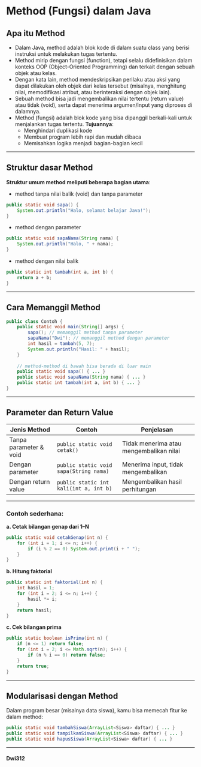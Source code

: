 # Method (Fungsi) dalam Java
## Apa itu Method
- Dalam Java, method adalah blok kode di dalam suatu class yang berisi instruksi untuk melakukan tugas tertentu.
- Method mirip dengan fungsi (function), tetapi selalu didefinisikan dalam konteks OOP (Object-Oriented Programming) dan terkait dengan sebuah objek atau kelas.
- Dengan kata lain, method mendeskripsikan perilaku atau aksi yang dapat dilakukan oleh objek dari kelas tersebut (misalnya, menghitung nilai, memodifikasi atribut, atau berinteraksi dengan objek lain).
- Sebuah method bisa jadi mengembalikan nilai tertentu (return value) atau tidak (void), serta dapat menerima argumen/input yang diproses di dalamnya.
- Method (fungsi) adalah blok kode yang bisa dipanggil berkali-kali untuk menjalankan tugas tertentu.
**Tujuannya**:
    - Menghindari duplikasi kode
    - Membuat program lebih rapi dan mudah dibaca
    - Memisahkan logika menjadi bagian-bagian kecil

---

## Struktur dasar Method
**Struktur umum method meliputi beberapa bagian utama**:
- method tanpa nilai balik (void) dan tanpa parameter
```java
public static void sapa() {
    System.out.println("Halo, selamat belajar Java!");
}
```

- method dengan parameter
```java
public static void sapaNama(String nama) {
    System.out.println("Halo, " + nama);
}
```

- method dengan nilai balik
```java
public static int tambah(int a, int b) {
    return a + b;
}
```

---

## Cara Memanggil Method
```java
public class Contoh {
    public static void main(String[] args) {
        sapa(); // memanggil method tanpa parameter
        sapaNama("Dwi"); // memanggil method dengan parameter
        int hasil = tambah(5, 7);
        System.out.println("Hasil: " + hasil);
    }
    
    // method-method di bawah bisa berada di luar main
    public static void sapa() { ... }
    public static void sapaNama(String nama) { ... }
    public static int tambah(int a, int b) { ... }
}
```

---

## Parameter dan Return Value
| Jenis Method           | Contoh                                 | Penjelasan                              |
| ---------------------- | -------------------------------------- | --------------------------------------- |
| Tanpa parameter & void | `public static void cetak()`           | Tidak menerima atau mengembalikan nilai |
| Dengan parameter       | `public static void sapa(String nama)` | Menerima input, tidak mengembalikan     |
| Dengan return value    | `public static int kali(int a, int b)` | Mengembalikan hasil perhitungan         |

---

### Contoh sederhana:
**a. Cetak bilangan genap dari 1–N**
```java
public static void cetakGenap(int n) {
    for (int i = 1; i <= n; i++) {
        if (i % 2 == 0) System.out.print(i + " ");
    }
}
```

**b. Hitung faktorial**
```java
public static int faktorial(int n) {
    int hasil = 1;
    for (int i = 2; i <= n; i++) {
        hasil *= i;
    }
    return hasil;
}
```

**c. Cek bilangan prima**
```java
public static boolean isPrima(int n) {
    if (n <= 1) return false;
    for (int i = 2; i <= Math.sqrt(n); i++) {
        if (n % i == 0) return false;
    }
    return true;
}
```

---

## Modularisasi dengan Method
Dalam program besar (misalnya data siswa), kamu bisa memecah fitur ke dalam method:
```java
public static void tambahSiswa(ArrayList<Siswa> daftar) { ... }
public static void tampilkanSiswa(ArrayList<Siswa> daftar) { ... }
public static void hapusSiswa(ArrayList<Siswa> daftar) { ... }
```

---

#### Dwi312